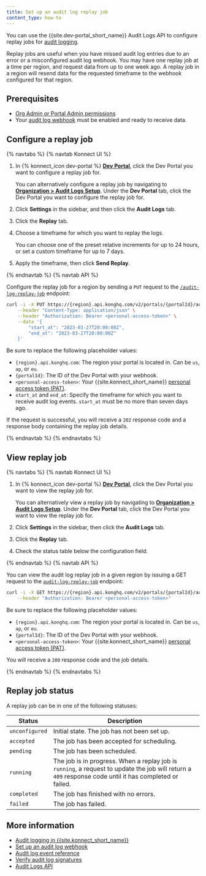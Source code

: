 ```yaml
---
title: Set up an audit log replay job
content_type: how-to
---
```


You can use the {{site.dev-portal_short_name}} Audit Logs API to configure replay jobs for [audit logging](/konnect/dev-portal/audit-logging/). 

Replay jobs are useful when you have missed audit log entries due to an error or a misconfigured audit
log webhook. You may have one replay job at a time per region, and request data from up to one week ago.
A replay job in a region will resend data for the requested timeframe to the webhook configured for that region.

## Prerequisites

* [Org Admin or Portal Admin permissions](/konnect/org-management/teams-and-roles/teams-reference/)
* Your [audit log webhook](/konnect/dev-portal/audit-logging/webhook/) must be enabled and ready to receive data. 


## Configure a replay job

{% navtabs %}
{% navtab Konnect UI %}

1. In {% konnect_icon dev-portal %} [**Dev Portal**](https://cloud.konghq.com/portal), click the Dev Portal you want to configure a replay job for.

   You can alternatively configure a replay job by navigating to [**Organization > Audit Logs Setup**](https://cloud.konghq.com/global/organization/audit-logs). Under the **Dev Portal** tab, click the Dev Portal you want to configure the replay job for.
1. Click **Settings** in the sidebar, and then click the **Audit Logs** tab.
1. Click the **Replay** tab.
1. Choose a timeframe for which you want to replay the logs. 

   You can choose one of the preset relative increments for up to 24 hours, or 
   set a custom timeframe for up to 7 days.

1. Apply the timeframe, then click **Send Replay**.

{% endnavtab %}
{% navtab API %}

Configure the replay job for a region by sending a `PUT` request to the [`/audit-log-replay-job`](/konnect/api/portal-management/latest/) endpoint:

```sh
curl -i -X PUT https://{region}.api.konghq.com/v2/portals/{portalId}/audit-log-replay-job \
    --header "Content-Type: application/json" \
    --header "Authorization: Bearer <personal-access-token>" \
    --data '{
        "start_at": "2023-03-27T20:00:00Z",
        "end_at": "2023-03-27T20:00:00Z"
    }'
```

Be sure to replace the following placeholder values:
* `{region}.api.konghq.com`: The region your portal is located in. Can be `us`, `ap`, or `eu`.
* `{portalId}`: The ID of the Dev Portal with your webhook.
* `<personal-access-token>`: Your {{site.konnect_short_name}} [personal access token (PAT)](/konnect/api/#authentication).
* `start_at` and `end_at`: Specify the timeframe for which you want to receive audit log events. `start_at` must be no more than seven days ago.

If the request is successful, you will receive a `202` response code and a response body containing the replay job details.

{% endnavtab %}
{% endnavtabs %}

## View replay job

{% navtabs %}
{% navtab Konnect UI %}

1. In {% konnect_icon dev-portal %} [**Dev Portal**](https://cloud.konghq.com/portal), click the Dev Portal you want to view the replay job for.

   You can alternatively view a replay job by navigating to [**Organization > Audit Logs Setup**](https://cloud.konghq.com/global/organization/audit-logs). Under the **Dev Portal** tab, click the Dev Portal you want to view the replay job for.
1. Click **Settings** in the sidebar, then click the **Audit Logs** tab.
1. Click the **Replay** tab.
1. Check the status table below the configuration field.

{% endnavtab %}
{% navtab API %}

You can view the audit log replay job in a given region by issuing a GET request to the [`audit-log-replay-job`](/konnect/api/portal-management/latest/) endpoint:

```sh
curl -i -X GET https://{region}.api.konghq.com/v2/portals/{portalId}/audit-log-replay-job \
    --header "Authorization: Bearer <personal-access-token>"
```

Be sure to replace the following placeholder values:
* `{region}.api.konghq.com`: The region your portal is located in. Can be `us`, `ap`, or `eu`.
* `{portalId}`: The ID of the Dev Portal with your webhook.
* `<personal-access-token>`: Your {{site.konnect_short_name}} [personal access token (PAT)](/konnect/api/#authentication).

You will receive a `200` response code and the job details.

{% endnavtab %}
{% endnavtabs %}

## Replay job status

A replay job can be in one of the following statuses:

| Status | Description |
| -------|-------------|
| `unconfigured` | Initial state. The job has not been set up. |
| `accepted` | The job has been accepted for scheduling. |
| `pending` | The job has been scheduled. |
| `running` | The job is in progress. When a replay job is `running`, a request to update the job will return a `409` response code until it has completed or failed. |
| `completed` | The job has finished with no errors. |
| `failed` | The job has failed. |

## More information
* [Audit logging in {{site.konnect_short_name}}](/konnect/dev-portal/audit-logging/)
* [Set up an audit log webhook](/konnect/dev-portal/audit-logging/webhook/)
* [Audit log event reference](/konnect/reference/audit-logs/)
* [Verify audit log signatures](/konnect/reference/verify-signatures/)
* [Audit Logs API](/konnect/api/audit-logs/latest/)
